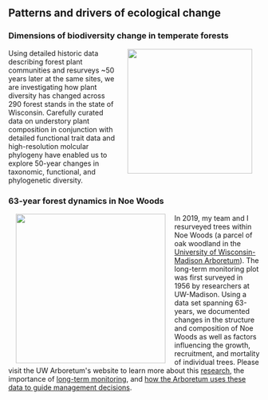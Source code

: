 ## Patterns and drivers of ecological change

### Dimensions of biodiversity change in temperate forests

<img style="padding: 0 15px; float: right;" src="https://jaredjbeck.github.io/images/wi_pel_map.png" width="250" align="right"> Using detailed historic data describing forest plant communities and resurveys ~50 years later at the same sites, we are investigating how plant diversity has changed across 290 forest stands in the state of Wisconsin. Carefully curated data on understory plant composition in conjunction with detailed functional trait data and high-resolution molcular phylogeny have enabled us to explore 50-year changes in taxonomic, functional, and phylogenetic diversity.

### 63-year forest dynamics in Noe Woods

<img style="padding: 0 15px; float: left;" src="https://jaredjbeck.github.io/images/noeGraph.PNG" width="300" align="left"> In 2019, my team and I resurveyed trees within Noe Woods (a parcel of oak woodland in the [University of Wisconsin-Madison Arboretum](https://arboretum.wisc.edu/)). The long-term monitoring plot was first surveyed in 1956 by researchers at UW-Madison. Using a data set spanning 63-years, we documented changes in the structure and composition of Noe Woods as well as factors influencing the growth, recruitment, and mortality of individual trees. Please visit the UW Arboretum's website to learn more about this [research](https://arboretum.wisc.edu/news/arboretum-news/cheers-to-the-2019-arboretum-research-fellows/), the importance of [long-term monitoring](https://arboretum.wisc.edu/news/arboretum-news/directors-note-may-2020/), and [how the Arboretum uses these data to guide management decisions](https://arboretum.wisc.edu/news/arboretum-news/land-care-report-monitoring-and-restoring-noe-woods/).
